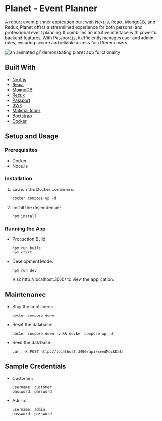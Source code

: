 # Planet - Event Planner

A robust event planner application built with Next.js, React, MongoDB, and Redux, Planet offers a streamlined experience for both personal and professional event planning. It combines an intuitive interface with powerful backend features. With Passport.js, it efficiently manages user and admin roles, ensuring secure and reliable access for different users.

<img src="promos/planet_demo.gif"  alt="an animated gif demonstrating planet app functionality">

## Built With

- [Next.js](https://nextjs.org/)
- [React](https://reactjs.org/)
- [MongoDB](https://www.mongodb.com/)
- [Redux](https://redux.js.org/)
- [Passport](http://www.passportjs.org/)
- [SWR](https://swr.vercel.app/)
- [Material Icons](https://material-ui.com/components/material-icons/)
- [Bootstrap](https://getbootstrap.com/)
- [Docker](https://www.docker.com/)

## Setup and Usage

### Prerequisites

- Docker
- Node.js

### Installation

1. Launch the Docker containers:

   ```
   docker compose up -d
   ```

2. Install the dependencies:

   ```
   npm install
   ```

### Running the App

- Production Build:

  ```
  npm run build
  npm start
  ```

- Development Mode:

  ```
  npm run dev
  ```

  Visit http://localhost:3000/ to view the application.

## Maintenance

- Stop the containers:

  ```
  docker compose down
  ```

- Reset the database:

  ```
  docker compose down -v && docker compose up -d
  ```

- Seed the database:

  ```
  curl -X POST http://localhost:3000/api/seedMockData
  ```

## Sample Credentials

- Customer:

  ```
  username: customer
  password: password
  ```

- Admin:

  ```
  username: admin
  password: password
  ```
